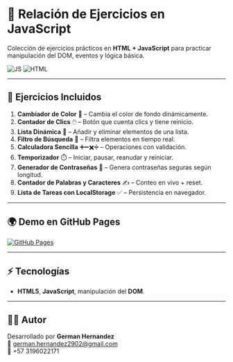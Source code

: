 # 📘 Relación de Ejercicios en JavaScript

Colección de ejercicios prácticos en **HTML + JavaScript** para practicar manipulación del DOM, eventos y lógica básica.

![JS](https://img.shields.io/badge/JavaScript-F7DF1E?style=for-the-badge&logo=javascript&logoColor=black)
![HTML](https://img.shields.io/badge/HTML5-E34F26?style=for-the-badge&logo=html5&logoColor=white)

---

## 🚀 Ejercicios Incluidos
1. **Cambiador de Color** 🎨 – Cambia el color de fondo dinámicamente.  
2. **Contador de Clics** 🖱️ – Botón que cuenta clics y tiene reinicio.  
3. **Lista Dinámica** 📝 – Añadir y eliminar elementos de una lista.  
4. **Filtro de Búsqueda** 🔎 – Filtra elementos en tiempo real.  
5. **Calculadora Sencilla** ➕➖✖️➗ – Operaciones con validación.  
6. **Temporizador** ⏱️ – Iniciar, pausar, reanudar y reiniciar.  
7. **Generador de Contraseñas** 🔐 – Genera contraseñas seguras según longitud.  
8. **Contador de Palabras y Caracteres** ✍️ – Conteo en vivo + reset.  
9. **Lista de Tareas con LocalStorage** ✅ – Persistencia en navegador.


---

## 🌍 Demo en GitHub Pages
[![GitHub Pages](https://img.shields.io/badge/GitHub-Pages-blue?style=for-the-badge&logo=github)](https://germanhernandez2902.github.io/ejercicios-js/)

---

## ⚡ Tecnologías
- **HTML5**, **JavaScript**, manipulación del **DOM**.

---

## 👨‍💻 Autor
Desarrollado por **German Hernandez**  
📧 german.hernandez2902@gmail.com  
📱 +57 3196022171

